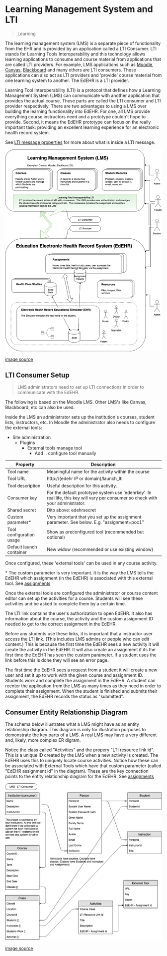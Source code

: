 # Learning Management System and LTI

> Learning 

The learning management system (LMS) is a separate piece of functionality from the EHR and is provided by an application called a LTI Consumer. 
LTI stands for Learning Tools Interoperability and this technology allows learning applications to consume and course material from
applications that are called LTI providers.  For example, LMS applications such as
[Moodle](https://moodle.org/),
[Canvas](https://www.canvaslms.com/), 
[Blackboard](https://www.blackboard.com)
and many others are LTI consumers.
These applications can also act as LTI providers and 'provide' course material from one learning system to another.
The EdEHR is a LTI provider.

Learning Tool Interoperability (LTI) is a protocol that defines how a Learning Management System (LMS) can communicate with another 
application that provides the actual course.  These parts are called the LTI consumer and LTI provider respectively.
There are two advantages to using a LMS over building the learning functionality into EdEHR.  For one, all LMS provide
everything course instructors need and a prototype couldn't hope to provide.
Second, it means the EdEHR prototype can focus on 
the really important task: providing an excellent learning experience for an electronic health record system.

See [LTI message properties](/shared/lms/LTI.md) for more about what is inside a LTI message.

![EdEHR-overview]

[image source](https://www.draw.io/?state=%7B%22ids%22:%5B%221aDS7Oh4n4jGzUL0HO17PPB3MFP9hHYMf%22%5D,%22action%22:%22open%22,%22userId%22:%22107185299121564089127%22%7D#G1aDS7Oh4n4jGzUL0HO17PPB3MFP9hHYMf)


## LTI Consumer Setup

> LMS administrators need to set up LTI connections in order to communicate with the EdEHR.

The following is based on the Moodle LMS. Other LMS's like Canvas, Blackboard, etc can also be used. 

Inside the LMS an administrator sets up the institution's courses, student lists, instructors, etc.  In Moodle the administrator
also needs to configure the external tools:

- Site administration
  - Plugins
    - External tools manage tool
       - Add .. configure tool manually
       
Property | Description
---- | ----
Tool name | Meaningful name for the activity within the course
Tool URL | http://(edehr IP or domain)/launch_lti
Tool description | Useful description for this activity. 
Consumer key | For the default prototype system use 'edehrkey'. In real life, this key will vary per consumer so check with your administrator.
Shared secret | Dito above:  edehrsecret
Custom parameter* | Very important that you set up the assignment parameter. See below. E.g. "assignment=poc1"
Tool configuration usage | Show as preconfigured tool (recommended but optional)
Default launch container | New widow (recommended or use existing window)

Once configured, these 'external tools' can be used in any course activity.

\* The custom parameter is very important. It is the way the LMS tells the EdEHR which assignment (in the EdEHR)
is associated with this external tool.  See [assignments](/shared/assignments.md) 
 
Once the external tools are configured the administrator or course content editor can set up the activities for a course.
Students will see these activities and be asked to complete them by a certain time. 

The LTI link contains the user's authorization to open EdEHR. It also has information about the course, the activity
and the custom assignment ID needed to get to the correct assignment in the EdEHR.

Before any students use these links, it is important that a instructor user access the LTI link.
(This includes LMS admins or people who can edit content.)  This is because the first time the EdEHR sees a new activity
it will create the activity in the EdEHR.  It will also create an assignment if its the first time the EdEHR has
seen the custom parameter. If a student uses the link before this is done they will see an error page.

The first time the EdEHR sees a request from a student it will create a new user and set it up to work with the given course and assignment ID.
Students work and complete the assignment in the EdEHR. A student can reenter the application from the LMS as many
times as they need in order to complete their assignment.
When the student is finished and submits their assignment, the EdEHR records the status as "submitted".

## Consumer Entity Relationship Diagram

The schema below illustrates what a LMS might have as an entity relationship diagram. This diagram is only for 
illustration purposes to demonstrate the key parts of a LMS. A real LMS may have a very different
and, likely, more complex ER digram.
  
Notice the class called "Activities" and the propery "LTI resource link id".
This is a unique ID created by the LMS when a new activity is created.  The EdEHR uses this to uniquely locate course activities.
Notice how these can be associated with External Tools which have that custom parameter (called "EdEHR assignment id" in the diagram). These are 
the key connection points to the entity relationship diagram for the EdEHR. See [assignments](/shared/assignments.md)



![EdEHR-ER-consumer]

[image source](https://www.draw.io/?state=%7B%22ids%22:%5B%221MdvlrFwDOXSCeHNsU6dciQxTqWn7iRz_%22%5D,%22action%22:%22open%22,%22userId%22:%22107185299121564089127%22%7D#G1MdvlrFwDOXSCeHNsU6dciQxTqWn7iRz_)




[EdEHR-overview]: ../../images/EdEHR-overview.png "overview"
[EdEHR-ER-consumer]: ../../images/EdEHR-ER-consumer.png "LTI Consumer"
[EdEHR-ER-provider]: ../../images/EdEHR-ER-provider.png "LTI Provider"

